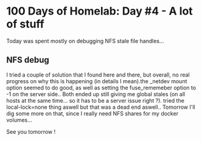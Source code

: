 # 100 Days of Homelab: Day #4 - A lot of stuff
Today was spent mostly on debugging NFS stale file handles... 

## NFS debug
I tried a couple of solution that I found here and there, but overall, no real progress on why this is happening (in details I mean).the _netdev mount option seemed to do good, as well as setting the fuse_rememeber option to -1 on the server side.. Both ended up still giving me global stales (on all hosts at the same time... so it has to be a server issue right ?). tried the local-lock=none thing aswell but that was a dead end aswell.. Tomorrow I'll dig some more on that, since I really need NFS shares for my docker volumes...

See you tomorrow !